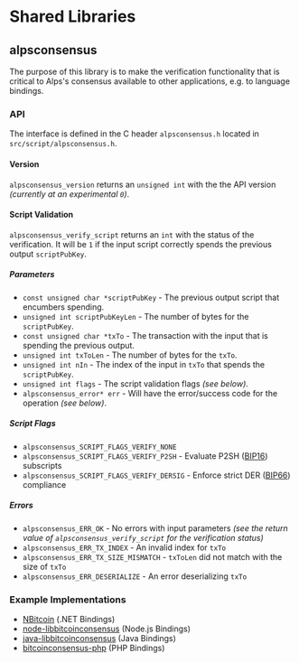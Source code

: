 Shared Libraries
================

## alpsconsensus

The purpose of this library is to make the verification functionality that is critical to Alps's consensus available to other applications, e.g. to language bindings.

### API

The interface is defined in the C header `alpsconsensus.h` located in  `src/script/alpsconsensus.h`.

#### Version

`alpsconsensus_version` returns an `unsigned int` with the the API version *(currently at an experimental `0`)*.

#### Script Validation

`alpsconsensus_verify_script` returns an `int` with the status of the verification. It will be `1` if the input script correctly spends the previous output `scriptPubKey`.

##### Parameters
- `const unsigned char *scriptPubKey` - The previous output script that encumbers spending.
- `unsigned int scriptPubKeyLen` - The number of bytes for the `scriptPubKey`.
- `const unsigned char *txTo` - The transaction with the input that is spending the previous output.
- `unsigned int txToLen` - The number of bytes for the `txTo`.
- `unsigned int nIn` - The index of the input in `txTo` that spends the `scriptPubKey`.
- `unsigned int flags` - The script validation flags *(see below)*.
- `alpsconsensus_error* err` - Will have the error/success code for the operation *(see below)*.

##### Script Flags
- `alpsconsensus_SCRIPT_FLAGS_VERIFY_NONE`
- `alpsconsensus_SCRIPT_FLAGS_VERIFY_P2SH` - Evaluate P2SH ([BIP16](https://github.com/bitcoin/bips/blob/master/bip-0016.mediawiki)) subscripts
- `alpsconsensus_SCRIPT_FLAGS_VERIFY_DERSIG` - Enforce strict DER ([BIP66](https://github.com/bitcoin/bips/blob/master/bip-0066.mediawiki)) compliance

##### Errors
- `alpsconsensus_ERR_OK` - No errors with input parameters *(see the return value of `alpsconsensus_verify_script` for the verification status)*
- `alpsconsensus_ERR_TX_INDEX` - An invalid index for `txTo`
- `alpsconsensus_ERR_TX_SIZE_MISMATCH` - `txToLen` did not match with the size of `txTo`
- `alpsconsensus_ERR_DESERIALIZE` - An error deserializing `txTo`

### Example Implementations
- [NBitcoin](https://github.com/NicolasDorier/NBitcoin/blob/master/NBitcoin/Script.cs#L814) (.NET Bindings)
- [node-libbitcoinconsensus](https://github.com/bitpay/node-libbitcoinconsensus) (Node.js Bindings)
- [java-libbitcoinconsensus](https://github.com/dexX7/java-libbitcoinconsensus) (Java Bindings)
- [bitcoinconsensus-php](https://github.com/Bit-Wasp/bitcoinconsensus-php) (PHP Bindings)
